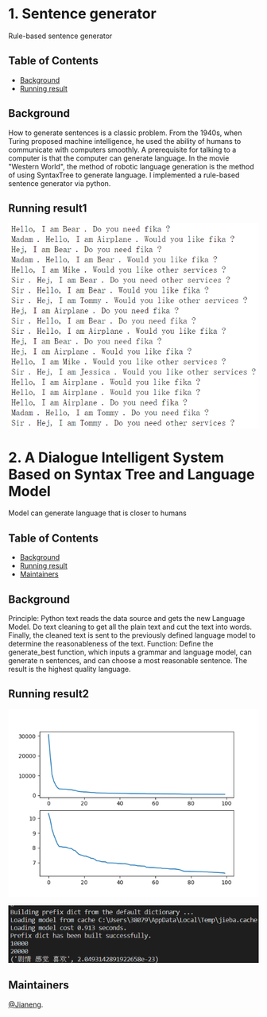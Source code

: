 # 1. Sentence generator
Rule-based sentence generator

## Table of Contents
- [Background](#background)
- [Running result](#running-result1)

## Background
How to generate sentences is a classic problem. From the 1940s, when Turing proposed machine intelligence, he used the ability of humans to communicate with computers smoothly. A prerequisite for talking to a computer is that the computer can generate language.
In the movie "Western World", the method of robotic language generation is the method of using SyntaxTree to generate language. I implemented a rule-based sentence generator via python.

## Running result1
<p align="center">
<img src="https://github.com/jianengli/NLP-learning/blob/master/Lab1/Result.png"/>
</p>

# 2. A Dialogue Intelligent System Based on Syntax Tree and Language Model
Model can generate language that is closer to humans

## Table of Contents
- [Background](#background)
- [Running result](#running-result2)
- [Maintainers](#maintainers)

## Background
Principle: Python text reads the data source and gets the new Language Model. Do text cleaning to get all the plain text and cut the text into words. Finally, the cleaned text is sent to the previously defined language model to determine the reasonableness of the text.
Function: Define the generate_best function, which inputs a grammar and language model, can generate n sentences, and can choose a most reasonable sentence. The result is the highest quality language.

## Running result2
<p align="center">
<img src="https://github.com/jianengli/NLP-learning/blob/master/Lab1/Plot%20the%20vocabulary%20frequency%20of%20the%20top%20100%20statistical%20results.png"/>
</p>
<p align="center">
<img src="https://github.com/jianengli/NLP-learning/blob/master/Lab1/Result2.png"/>
</p>

## Maintainers
[@Jianeng](https://github.com/jianengli).
